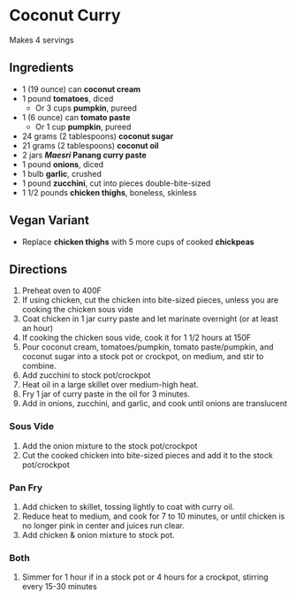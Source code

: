 # Coconut Curry

Makes 4 servings

## Ingredients

- 1 (19 ounce) can **coconut cream**
- 1 pound **tomatoes**, diced
    - Or 3 cups **pumpkin**, pureed
- 1 (6 ounce) can **tomato paste**
    - Or 1 cup **pumpkin**, pureed
- 24 grams (2 tablespoons) **coconut sugar**
- 21 grams (2 tablespoons) **coconut oil**
- 2 jars **_Maesri_ Panang curry paste**
- 1 pound **onions**, diced
- 1 bulb **garlic**, crushed
- 1 pound **zucchini**, cut into pieces double-bite-sized
- 1 1/2 pounds **chicken thighs**, boneless, skinless

## Vegan Variant

- Replace **chicken thighs** with 5 more cups of cooked **chickpeas**

## Directions

1. Preheat oven to 400F
1. If using chicken, cut the chicken into bite-sized pieces, unless you are cooking the chicken sous vide
1. Coat chicken in 1 jar curry paste and let marinate overnight (or at least an hour)
1. If cooking the chicken sous vide, cook it for 1 1/2 hours at 150F
1. Pour coconut cream, tomatoes/pumpkin, tomato paste/pumpkin, and coconut sugar into a stock pot or crockpot, on medium, and stir to combine.
1. Add zucchini to stock pot/crockpot
1. Heat oil in a large skillet over medium-high heat.
1. Fry 1 jar of curry paste in the oil for 3 minutes.
1. Add in onions, zucchini, and garlic, and cook until onions are translucent

### Sous Vide

1. Add the onion mixture to the stock pot/crockpot
1. Cut the cooked chicken into bite-sized pieces and add it to the stock pot/crockpot

### Pan Fry

1. Add chicken to skillet, tossing lightly to coat with curry oil.
1. Reduce heat to medium, and cook for 7 to 10 minutes, or until chicken is no longer pink in center and juices run clear.
1. Add chicken & onion mixture to stock pot.

### Both

1. Simmer for 1 hour if in a stock pot or 4 hours for a crockpot, stirring every 15-30 minutes